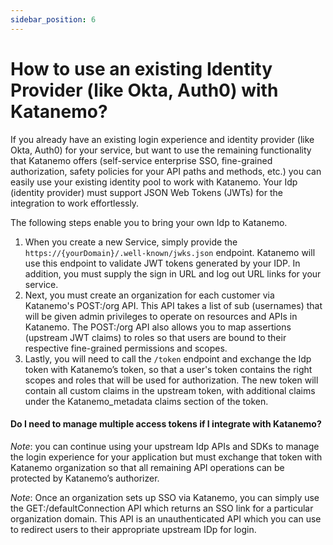 ```yaml
---
sidebar_position: 6
---
```


# How to use an existing Identity Provider (like Okta, Auth0) with Katanemo?

If you already have an existing login experience and identity provider (like Okta, Auth0) for your service, but want to use the remaining functionality that Katanemo offers (self-service enterprise SSO, fine-grained authorization, safety policies for your API paths and methods, etc.) you can easily use your existing identity pool to work with Katanemo. Your Idp (identity provider) must support JSON Web Tokens (JWTs) for the integration to work effortlessly.

The following steps enable you to bring your own Idp to Katanemo.



1. When you create a new Service, simply provide the `https://{yourDomain}/.well-known/jwks.json` endpoint. Katanemo will use this endpoint to validate JWT tokens generated by your IDP. In addition, you must supply the sign in URL and log out URL links for your service.
2. Next, you must create an organization for each customer via Katanemo's POST:/org API. This API takes a list of sub (usernames) that will be given admin privileges to operate on resources and APIs in Katanemo. The POST:/org API also allows you to map assertions (upstream JWT claims) to roles so that users are bound to their respective fine-grained permissions and scopes.
3. Lastly, you will need to call the `/token` endpoint and exchange the Idp token with Katanemo’s token, so that a user's token contains the right scopes and roles that will be used for authorization. The new token will contain all custom claims in the upstream token, with additional claims under the Katanemo_metadata claims section of the token.

#### Do I need to manage multiple access tokens if I integrate with Katanemo?

_Note_: you can continue using your upstream Idp APIs and SDKs to manage the login experience for your application but must exchange that token with Katanemo organization so that all remaining API operations can be protected by Katanemo’s authorizer.

_Note_: Once an organization sets up SSO via Katanemo, you can simply use the GET:/defaultConnection API which returns an SSO link for a particular organization domain. This API is an unauthenticated API which you can use to redirect users to their appropriate upstream IDp for login.



